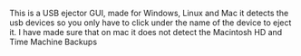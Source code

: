 This is a USB ejector GUI, made for Windows, Linux and Mac
it detects the usb devices so you only have to click under the name of the device to eject it.
I have made sure that on mac it does not detect the Macintosh HD and Time Machine Backups
